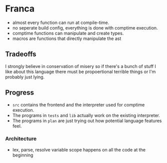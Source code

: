 # Franca

- almost every function can run at compile-time.
- no seperate build config, everything is done with comptime execution.
- comptime functions can manipulate and create types.
- macros are functions that directly manipulate the ast  

## Tradeoffs

I strongly believe in conservation of misery so if there's a bunch of stuff I like about this language
there must be propoertional terrible things or I'm probably just lying. 

## Progress

- `src` contains the frontend and the interpreter used for comptime execution. 
- The programs in `tests` and `lib` actually work on the existing interpreter. 
- The programs in `plan` are just trying out how potential language features feel. 

### Architecture 

- lex, parse, resolve variable scope happens on all the code at the beginning
